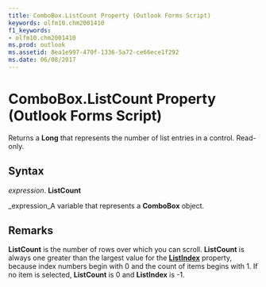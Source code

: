 ```yaml
---
title: ComboBox.ListCount Property (Outlook Forms Script)
keywords: olfm10.chm2001410
f1_keywords:
- olfm10.chm2001410
ms.prod: outlook
ms.assetid: 8ea1e997-470f-1336-5a72-ce66ece1f292
ms.date: 06/08/2017
---
```



# ComboBox.ListCount Property (Outlook Forms Script)

Returns a **Long** that represents the number of list entries in a control. Read-only.


## Syntax

 _expression_. **ListCount**

 _expression_A variable that represents a **ComboBox** object.


## Remarks

 **ListCount** is the number of rows over which you can scroll. **ListCount** is always one greater than the largest value for the **[ListIndex](combobox-listindex-property-outlook-forms-script.md)** property, because index numbers begin with 0 and the count of items begins with 1. If no item is selected, **ListCount** is 0 and **ListIndex** is -1.


